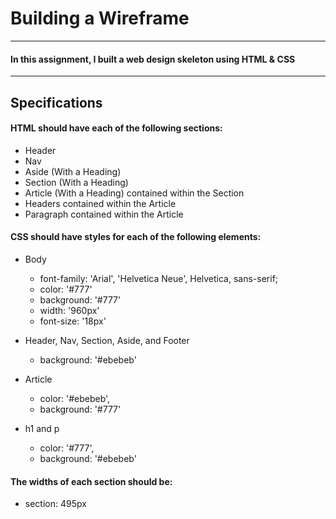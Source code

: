 # Building a Wireframe

***
#### In this assignment, I built a web design skeleton using **HTML** & **CSS**

***
## Specifications

#### HTML should have each of the following sections:

- Header
- Nav
- Aside (With a Heading)
- Section (With a Heading)
- Article (With a Heading) contained within the Section
- Headers contained within the Article
- Paragraph contained within the Article


#### CSS should have styles for each of the following elements:

- Body
  - font-family: 'Arial', 'Helvetica Neue', Helvetica, sans-serif;
  - color: '#777'
  - background: '#777'
  - width: '960px'
  - font-size: '18px'

- Header, Nav, Section, Aside, and Footer
  - background: '#ebebeb'

- Article
  - color: '#ebebeb',
  - background: '#777'

- h1 and p
  - color: '#777',
  - background: '#ebebeb'


#### The widths of each section should be:

- section: 495px